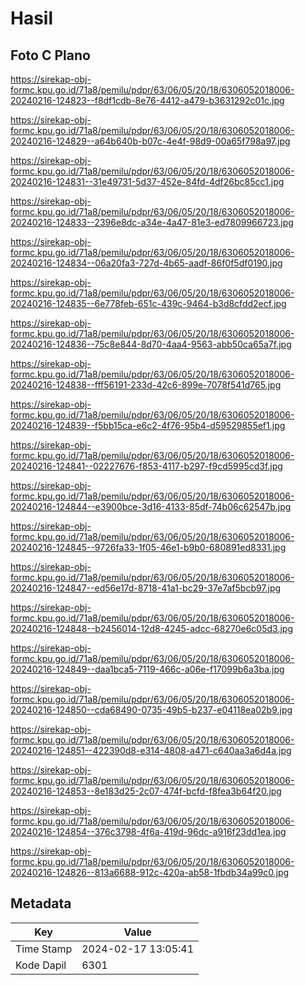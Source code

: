 # Hasil

## Foto C Plano

https://sirekap-obj-formc.kpu.go.id/71a8/pemilu/pdpr/63/06/05/20/18/6306052018006-20240216-124823--f8df1cdb-8e76-4412-a479-b3631292c01c.jpg

https://sirekap-obj-formc.kpu.go.id/71a8/pemilu/pdpr/63/06/05/20/18/6306052018006-20240216-124829--a64b640b-b07c-4e4f-98d9-00a65f798a97.jpg

https://sirekap-obj-formc.kpu.go.id/71a8/pemilu/pdpr/63/06/05/20/18/6306052018006-20240216-124831--31e49731-5d37-452e-84fd-4df26bc85cc1.jpg

https://sirekap-obj-formc.kpu.go.id/71a8/pemilu/pdpr/63/06/05/20/18/6306052018006-20240216-124833--2396e8dc-a34e-4a47-81e3-ed7809966723.jpg

https://sirekap-obj-formc.kpu.go.id/71a8/pemilu/pdpr/63/06/05/20/18/6306052018006-20240216-124834--06a20fa3-727d-4b65-aadf-86f0f5df0190.jpg

https://sirekap-obj-formc.kpu.go.id/71a8/pemilu/pdpr/63/06/05/20/18/6306052018006-20240216-124835--6e778feb-651c-439c-9464-b3d8cfdd2ecf.jpg

https://sirekap-obj-formc.kpu.go.id/71a8/pemilu/pdpr/63/06/05/20/18/6306052018006-20240216-124836--75c8e844-8d70-4aa4-9563-abb50ca65a7f.jpg

https://sirekap-obj-formc.kpu.go.id/71a8/pemilu/pdpr/63/06/05/20/18/6306052018006-20240216-124838--fff56191-233d-42c6-899e-7078f541d765.jpg

https://sirekap-obj-formc.kpu.go.id/71a8/pemilu/pdpr/63/06/05/20/18/6306052018006-20240216-124839--f5bb15ca-e6c2-4f76-95b4-d59529855ef1.jpg

https://sirekap-obj-formc.kpu.go.id/71a8/pemilu/pdpr/63/06/05/20/18/6306052018006-20240216-124841--02227676-f853-4117-b297-f9cd5995cd3f.jpg

https://sirekap-obj-formc.kpu.go.id/71a8/pemilu/pdpr/63/06/05/20/18/6306052018006-20240216-124844--e3900bce-3d16-4133-85df-74b06c62547b.jpg

https://sirekap-obj-formc.kpu.go.id/71a8/pemilu/pdpr/63/06/05/20/18/6306052018006-20240216-124845--9726fa33-1f05-46e1-b9b0-680891ed8331.jpg

https://sirekap-obj-formc.kpu.go.id/71a8/pemilu/pdpr/63/06/05/20/18/6306052018006-20240216-124847--ed56e17d-8718-41a1-bc29-37e7af5bcb97.jpg

https://sirekap-obj-formc.kpu.go.id/71a8/pemilu/pdpr/63/06/05/20/18/6306052018006-20240216-124848--b2456014-12d8-4245-adcc-68270e6c05d3.jpg

https://sirekap-obj-formc.kpu.go.id/71a8/pemilu/pdpr/63/06/05/20/18/6306052018006-20240216-124849--daa1bca5-7119-466c-a06e-f17099b6a3ba.jpg

https://sirekap-obj-formc.kpu.go.id/71a8/pemilu/pdpr/63/06/05/20/18/6306052018006-20240216-124850--cda68490-0735-49b5-b237-e04118ea02b9.jpg

https://sirekap-obj-formc.kpu.go.id/71a8/pemilu/pdpr/63/06/05/20/18/6306052018006-20240216-124851--422390d8-e314-4808-a471-c640aa3a6d4a.jpg

https://sirekap-obj-formc.kpu.go.id/71a8/pemilu/pdpr/63/06/05/20/18/6306052018006-20240216-124853--8e183d25-2c07-474f-bcfd-f8fea3b64f20.jpg

https://sirekap-obj-formc.kpu.go.id/71a8/pemilu/pdpr/63/06/05/20/18/6306052018006-20240216-124854--376c3798-4f6a-419d-96dc-a916f23dd1ea.jpg

https://sirekap-obj-formc.kpu.go.id/71a8/pemilu/pdpr/63/06/05/20/18/6306052018006-20240216-124826--813a6688-912c-420a-ab58-1fbdb34a99c0.jpg


## Metadata

| Key        | Value               |
| ---------- | ------------------- |
| Time Stamp | 2024-02-17 13:05:41 |
| Kode Dapil | 6301                |



